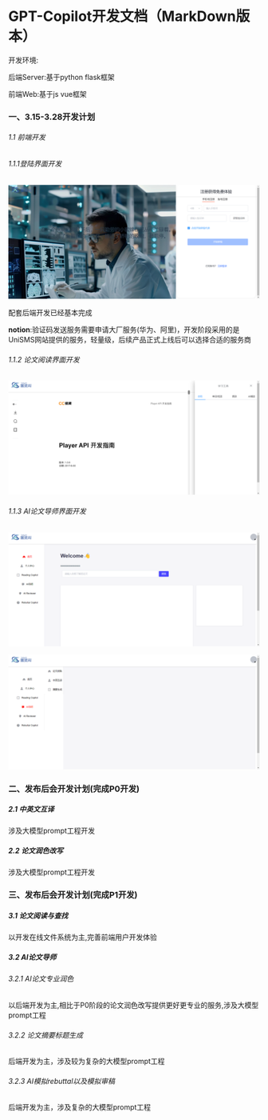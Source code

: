 # GPT-Copilot开发文档（MarkDown版本）

开发环境:

后端Server:基于python flask框架

前端Web:基于js vue框架

### 一、3.15-3.28开发计划

###### 1.1 前端开发

###### 1.1.1登陆界面开发

![](./docs/imgs/login.png)

配套后端开发已经基本完成

**notion**:验证码发送服务需要申请大厂服务(华为、阿里)，开发阶段采用的是UniSMS网站提供的服务，轻量级，后续产品正式上线后可以选择合适的服务商

###### 1.1.2 论文阅读界面开发

![](./docs/imgs/paper_reading.png)

###### 1.1.3 AI论文导师界面开发

![](./docs/imgs/ai_tutor1.png)

![](./docs/imgs/ai_tutor2.png)



### 二、发布后会开发计划(完成P0开发)

##### 2.1 中英文互译

涉及大模型prompt工程开发

##### 2.2 论文润色改写

涉及大模型prompt工程开发







### 三、发布后会开发计划(完成P1开发)

##### 3.1 论文阅读与查找

以开发在线文件系统为主,完善前端用户开发体验

##### 3.2 AI论文导师

###### 3.2.1 AI论文专业润色

以后端开发为主,相比于P0阶段的论文润色改写提供更好更专业的服务,涉及大模型prompt工程

###### 3.2.2 论文摘要标题生成

后端开发为主，涉及较为复杂的大模型prompt工程

###### 3.2.3 AI模拟rebuttal以及模拟审稿

后端开发为主，涉及复杂的大模型prompt工程

